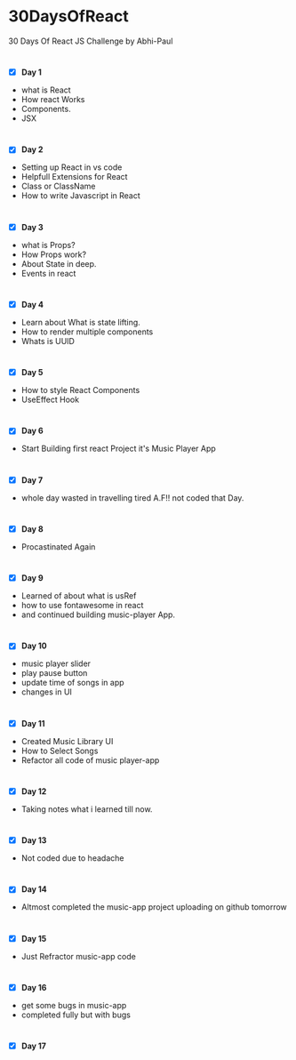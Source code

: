 # 30DaysOfReact
30 Days Of React JS Challenge by Abhi-Paul 

#
 - [x] <b>Day 1</b>
* what is React
* How react Works
* Components.
* JSX


#
 - [x] <b>Day 2</b>
* Setting up React in vs code
* Helpfull Extensions for React
* Class or ClassName
* How to write Javascript in React


#
 - [x] <b>Day 3</b>
 * what is Props?
 * How Props work?
 * About State in deep.
 * Events in react


#
 - [x] <b>Day 4</b>

* Learn about What is state lifting.
* How to render multiple components
* Whats is UUID

#
 - [x] <b>Day 5</b>

* How to style React Components
* UseEffect Hook

#
 - [x] <b>Day 6</b>

* Start Building first react Project it's Music Player App 


#
 - [x] <b>Day 7</b>

* whole day wasted in travelling tired A.F!! not coded that Day.

#
 - [x] <b>Day 8</b>
* Procastinated Again

#
 - [x] <b>Day 9</b>

*  Learned of about what is usRef 
*  how to use fontawesome in react 
*  and continued building music-player App.

#
 - [x] <b>Day 10</b>

* music player slider
* play pause button 
* update time of songs in app 
* changes in UI 

#
 - [x] <b>Day 11</b>

* Created Music Library UI
* How to Select Songs
* Refactor all code of music player-app 

#
 - [x] <b>Day 12</b>


* Taking notes what i learned till now.


#
 - [x] <b>Day 13</b>

* Not coded due to headache

#
 - [x] <b>Day 14</b>

* Altmost completed the music-app project uploading on github tomorrow

#
 - [x] <b>Day 15</b>

*  Just Refractor music-app code

#
 - [x] <b>Day 16</b>

*  get some bugs in music-app 
*  completed fully but with bugs

#
 - [x] <b>Day 17</b>
